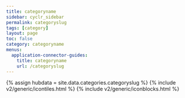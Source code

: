```yaml
---
title: categoryname
sidebar: cyclr_sidebar
permalink: categoryslug
tags: [category]
layout: page
toc: false
category: categoryname
menus:
  application-connector-guides:
    title: categoryname
    url: /categoryslug
---
```

{% assign hubdata = site.data.categories.categoryslug %}
{% include v2/generic/icontiles.html %}	
{% include v2/generic/iconblocks.html %}	